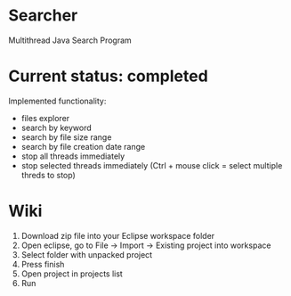 Searcher
========
Multithread Java Search Program

**Current status: completed**
========
Implemented functionality:
- files explorer
- search by keyword
- search by file size range
- search by file creation date range
- stop all threads immediately
- stop selected threads immediately (Ctrl + mouse click = select multiple threds to stop)

**Wiki**
========
1. Download zip file into your Eclipse workspace folder
2. Open eclipse, go to File -> Import -> Existing project into workspace
3. Select folder with unpacked project
4. Press finish
5. Open project in projects list
6. Run
